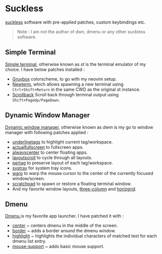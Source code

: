 # Suckless

[suckless](https://suckless.org/) software with pre-applied patches, custom keybindings etc.

> Note : I am not the author of dwn, dmenu or any other suckless software.

## Simple Terminal

[Simple terminal](https://st.suckless.org/), otherwise known as _st_ is the terminal emulator of my choice. I have below patches installed :

- [Gruvbox](https://st.suckless.org/patches/gruvbox/) colorscheme, to go with my neovim setup.
- [Newterm](https://st.suckless.org/patches/newterm/), which allows spawning a new terminal using `Ctrl+Shift+Return` in the same CWD as the original st instance.
- [Scrollback](https://st.suckless.org/patches/scrollback/) Scroll back through terminal output using `Shift+PageUp/PageDown`.

## Dynamic Window Manager

[ Dynamic window manager](https://dwm.suckless.org/), otherwise known as _dwm_ is my go to window manager with following patches applied :

- [underlinetags](https://dwm.suckless.org/patches/underlinetags/) to highlight current tag/workspace.
- [actualfullscreen](https://dwm.suckless.org/patches/actualfullscreen/) to fullscreen apps.
- [alwayscenter](https://dwm.suckless.org/patches/alwayscenter/) to center floating apps.
- [layoutscroll](https://dwm.suckless.org/patches/layoutscroll/) to cycle through all layouts.
- [pertag](https://dwm.suckless.org/patches/pertag/) to preserve layout of each tag/workspace.
- [systray](https://dwm.suckless.org/patches/systray/) for system tray icons.
- [warp](https://dwm.suckless.org/patches/warp/) to warp the mouse cursor to the center of the currently focused window/screen.
- [scratchpad](https://dwm.suckless.org/patches/scratchpad/) to spawn or restore a floating terminal window.
- And my favorite window layouts, [three-column](https://dwm.suckless.org/patches/three-column/) and [horizgrid](https://dwm.suckless.org/patches/horizgrid/).

## Dmenu

[ Dmenu ](https://tools.suckless.org/dmenu/) is my favorite app launcher. I have patched it with :

- [center](https://tools.suckless.org/dmenu/patches/center/) ~ centers dmenu in the middle of the screen.
- [border](https://tools.suckless.org/dmenu/patches/border/) ~ adds a border around the dmenu window.
- [highlight](https://tools.suckless.org/dmenu/patches/highlight/) ~ highlights the individual characters of matched text for each dmenu list entry.
- [mouse-support](https://tools.suckless.org/dmenu/patches/mouse-support/) ~ adds basic mouse support.
